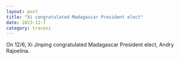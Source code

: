 ```yaml
---
layout: post
title: "Xi congratulated Madagascar President elect"
date: 2023-12-7
category: tracexi
---
```


On 12/6, Xi Jinping congratulated Madagascar President elect, Andry Rajoelina. 

